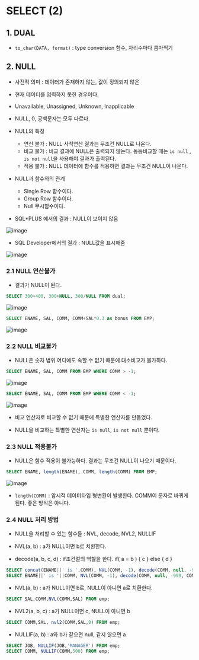 # SELECT (2)

## 1. DUAL

- `to_char(DATA, format)` :  type conversion 함수, 자리수마다 콤마찍기


## 2. NULL
- 사전적 의미 : 데이터가 존재하지 않는, 값이 정의되지 않은

- 현재 데이터를 입력하지 못한 경우이다. 

- Unavailable, Unassigned, Unknown, Inapplicable

- NULL, 0, 공백문자는 모두 다르다. 

- NULL의 특징
  - 연산 불가 : NULL 사칙연산 결과는 무조건 NULL로 나온다.
  - 비교 불가 : 비교 결과에 NULL은 출력되지 않는다. 동등비교할 때는 `is null` , `is not null`을 사용해야 결과가 출력된다.
  - 적용 불가 : NULL 데이터에 함수를 적용하면 결과는 무조건 NULL이 나온다.

- NULL과 함수와의 관계
  - Single Row 함수이다.
  - Group Row 함수이다.
  - Null 무시함수이다.

- SQL*PLUS 에서의 결과 : NULL이 보이지 않음

![image](https://user-images.githubusercontent.com/77392444/115348905-2cbffc80-a1ee-11eb-937d-6f3d46d2e481.png)

- SQL Developer에서의 결과 : NULL값을 표시해줌

![image](https://user-images.githubusercontent.com/77392444/115348958-3c3f4580-a1ee-11eb-89cd-bc94d48201a5.png)

### 2.1 NULL 연산불가

- 결과가 NULL이 된다. 

```SQL
SELECT 300+400, 300+NULL, 300/NULL FROM dual;
```

![image](https://user-images.githubusercontent.com/77392444/115642171-6cedbf00-a355-11eb-84f8-b952f78a5ea8.png)

```SQL
SELECT ENAME, SAL, COMM, COMM+SAL*0.3 as bonus FROM EMP;
```

![image](https://user-images.githubusercontent.com/77392444/115642197-79721780-a355-11eb-8c72-7daa77137426.png)


### 2.2 NULL 비교불가

- NULL은 숫자 범위 어디에도 속할 수 없기 때문에 대소비교가 불가하다.

```sql
SELECT ENAME, SAL, COMM FROM EMP WHERE COMM > -1;
```

![image](https://user-images.githubusercontent.com/77392444/115642264-99a1d680-a355-11eb-91ca-94305e7d140e.png)

```sql
SELECT ENAME, SAL, COMM FROM EMP WHERE COMM < -1;
```

![image](https://user-images.githubusercontent.com/77392444/115642277-a0c8e480-a355-11eb-9c1c-15031a3f82e7.png)

- 비교 연산자로 비교할 수 없기 때문에 특별한 연산자를 만들었다.

- NULL을 비교하는 특별한 연산자는 `is null`,  `is not null` 뿐이다.


### 2.3 NULL 적용불가

- NULL은 함수 적용이 불가능하다. 결과는 무조건 NULL이 나오기 때문이다.

```SQL
SELECT ENAME, length(ENAME), COMM, length(COMM) FROM EMP;
```

![image](https://user-images.githubusercontent.com/77392444/115642385-d40b7380-a355-11eb-8a46-3ceca993906a.png)

- `length(COMM)` : 암시적 데이터타입 형변환이 발생한다. COMM이 문자로 바뀌게 된다. 좋은 방식은 아니다. 


### 2.4 NULL 처리 방법

- NULL을 처리할 수 있는 함수들  : NVL, decode, NVL2, NULLIF

- NVL(a, b) : a가 NULL이면 b로 치환한다.
- decode(a, b, c, d) : if조건절의 역할을 한다. if( a = b ) { c } else { d }

```SQL
SELECT concat(ENAME||' is ',COMM), NVL(COMM, -1), decode(COMM, null, -999, COMM) FROM EMP;
SELECT ENAME||' is '||COMM, NVL(COMM, -1), decode(COMM, null, -999, COMM) FROM EMP;
```


- NVL(a, b) : a가 NULL이면 b로, NULL이 아니면 a로 치환한다.

```SQL
SELECT SAL,COMM,NVL(COMM,SAL) FROM emp;
```


- NVL2(a, b, c) : a가 NULL이면 c, NULL이 아니면 b

```SQL
SELECT COMM,SAL, nvl2(COMM,SAL,0) FROM emp;
```

- NULLIF(a, b) : a와 b가 같으면 null, 같지 않으면 a

```SQL
SELECT JOB, NULLIF(JOB,'MANAGER') FROM emp;
SELECT COMM, NULLIF(COMM,500) FROM emp;
```
